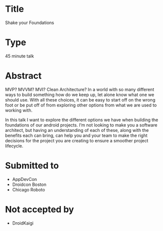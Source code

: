 # Title

Shake your Foundations

# Type

45 minute talk

# Abstract

MVP? MVVM? MVI? Clean Architecture? In a world with so many different ways to build something how do we keep up, let alone know what one we should use. With all these choices, it can be easy to start off on the wrong foot or be put off of from exploring other options from what we are used to working with.

In this talk I want to explore the different options we have when building the foundations of our android projects. I’m not looking to make you a software architect, but having an understanding of each of these, along with the benefits each can bring, can help you and your team to make the right decisions for the project you are creating to ensure a smoother project lifecycle.

# Submitted to

- AppDevCon
- Droidcon Boston
- Chicago Roboto

# Not accepted by

- DroidKaigi
